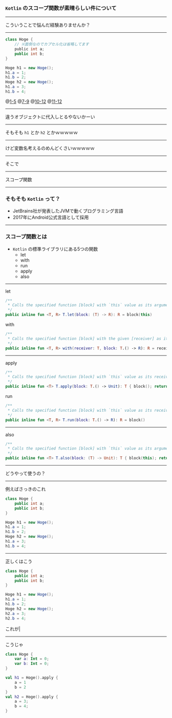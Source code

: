 ### `Kotlin` のスコープ関数が素晴らしい件について

---

こういうことで悩んだ経験ありませんか？

---

```Java
class Hoge {
    // ※面倒なのでカプセル化は省略してます
    public int a;
    public int b;
}

Hoge h1 = new Hoge();
h1.a = 1;
h1.b = 2;
Hoge h2 = new Hoge();
h1.a = 3;
h1.b = 4;
```
@[1-5](クラス定義)
@[7-9](1個目のオブジェクトを生成して値を設定)
@[10-12](2個目のオブジェクトを生成して値を...)
@[11-12](...ん？)

---

違うオブジェクトに代入しとるやないかーい

---

そもそも `h1` とか `h2` とかｗｗｗｗｗ

---

けど変数名考えるのめんどくさいｗｗｗｗｗ

---

そこで

---

スコープ関数

---

### そもそも `Kotlin` って？

- JetBrains社が発表したJVMで動くプログラミング言語
- 2017年にAndroid公式言語として採用

---

### スコープ関数とは
- `Kotlin` の標準ライブラリにある5つの関数
    - let
    - with
    - run
    - apply
    - also

---

let

```Kotlin
/**
 * Calls the specified function [block] with `this` value as its argument and returns its result.
 */
public inline fun <T, R> T.let(block: (T) -> R): R = block(this)
```

with

```Kotlin
/**
 * Calls the specified function [block] with the given [receiver] as its receiver and returns its result.
 */
public inline fun <T, R> with(receiver: T, block: T.() -> R): R = receiver.block()
```

---

apply

```Kotlin
/**
 * Calls the specified function [block] with `this` value as its receiver and returns `this` value.
 */
public inline fun <T> T.apply(block: T.() -> Unit): T { block(); return this }
```

run

```Kotlin
/**
 * Calls the specified function [block] with `this` value as its receiver and returns its result.
 */
public inline fun <T, R> T.run(block: T.() -> R): R = block()
```

---

also

```Kotlin
/**
 * Calls the specified function [block] with `this` value as its argument and returns `this` value.
 */
public inline fun <T> T.also(block: (T) -> Unit): T { block(this); return this }
```

---

どうやって使うの？

---

例えばさっきのこれ

```Java
class Hoge {
    public int a;
    public int b;
}

Hoge h1 = new Hoge();
h1.a = 1;
h1.b = 2;
Hoge h2 = new Hoge();
h1.a = 3;
h1.b = 4;
```

---

正しくはこう

```Java
class Hoge {
    public int a;
    public int b;
}

Hoge h1 = new Hoge();
h1.a = 1;
h1.b = 2;
Hoge h2 = new Hoge();
h2.a = 3;
h2.b = 4;
```

これが|

---

こうじゃ

```Kotlin
class Hoge {
    var a: Int = 0;
    var b: Int = 0;
}

val h1 = Hoge().apply {
    a = 1
    b = 2
}
val h2 = Hoge().apply {
    a = 3;
    b = 4;
}
```
